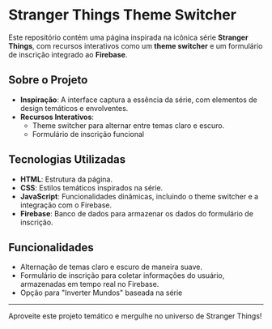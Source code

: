 # Stranger Things Theme Switcher

Este repositório contém uma página inspirada na icônica série **Stranger Things**, com recursos interativos como um **theme switcher** e um formulário de inscrição integrado ao **Firebase**.

## Sobre o Projeto

- **Inspiração**: A interface captura a essência da série, com elementos de design temáticos e envolventes.
- **Recursos Interativos**:
  - Theme switcher para alternar entre temas claro e escuro.
  - Formulário de inscrição funcional

## Tecnologias Utilizadas

- **HTML**: Estrutura da página.
- **CSS**: Estilos temáticos inspirados na série.
- **JavaScript**: Funcionalidades dinâmicas, incluindo o theme switcher e a integração com o Firebase.
- **Firebase**: Banco de dados para armazenar os dados do formulário de inscrição.

## Funcionalidades

- Alternação de temas claro e escuro de maneira suave.
- Formulário de inscrição para coletar informações do usuário, armazenadas em tempo real no Firebase.
- Opção para "Inverter Mundos" baseada na série

---

Aproveite este projeto temático e mergulhe no universo de Stranger Things!

